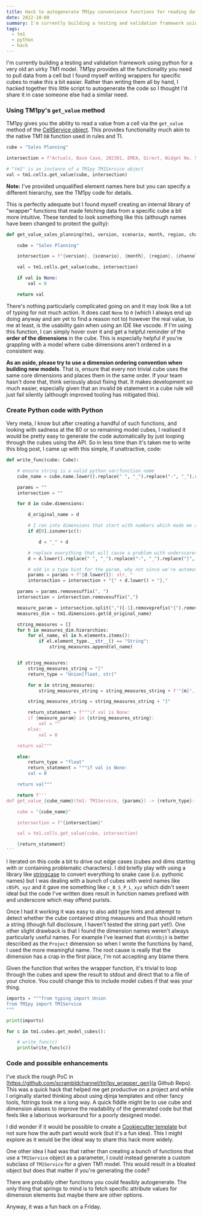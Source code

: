 ```yaml
---
title: Hack to autogenerate TM1py convenience functions for reading data from cubes
date: 2022-10-08
summary: I'm currently building a testing and validation framework using python for a very old and quirky TM1 model. TM1py provides all the functionality you need to pull data from a cell but I found myself writing wrappers for specific cubes to make this a bit easier. Rather than writing them all by hand, I hacked together this little script to autogenerate the code so I thought I'd share it in case someone else had a similar need.
tags:
  - tm1
  - python
  - hack
---
```


I'm currently building a testing and validation framework using python for a very old an uirky TM1 model. TM1py provides all the functionality you need to pull data from a cell but I found myself writing wrappers for specific cubes to make this a bit easier. Rather than writing them all by hand, I hacked together this little script to autogenerate the code so I thought I'd share it in case someone else had a similar need.

### Using TM1py's `get_value` method

TM1py gives you the ability to read a value from a cell via the `get_value` method of the [CellService object](https://github.com/cubewise-code/tm1py/blob/master/TM1py/Services/CellService.py). This provides functionality much akin to the native TM1 `DB` function used in rules and TI.

```python
cube = "Sales Planning"

intersection = f"Actuals, Base Case, 202301, EMEA, Direct, Widget No. 5, Amount"

# "tm1" is an instance of a TM1py TM1Service object
val = tm1.cells.get_value(cube, intersection)

```

**Note:** I've provided unqualified element names here but you can specify a different hierarchy, see the TM1py code for details.

This is perfectly adequate but I found myself creating an internal library of "wrapper" functions that made fetching data from a specific cube a bit more intuitive. These tended to look something like this (although names have been changed to protect the guilty):

```python
def get_value_sales_planning(tm1, version, scenario, month, region, channel, product, measure):

    cube = "Sales Planning"

    intersection = f"{version}, {scenario}, {month}, {region}, {channel}, {product}, {measure}"

    val = tm1.cells.get_value(cube, intersection)

    if val is None:
        val = 0

    return val

```

There's nothing particularly complicated going on and it may look like a lot of typing for not much action. It does cast `None` to `0` (which I always end up doing anyway and am yet to find a reason not to) however the real value, to me at least, is the usability gain when using an IDE like vscode. If I'm using this function, I can simply hover over it and get a helpful reminder of the **order of the dimensions** in the cube. This is especially helpful if you're grappling with a model where cube dimensions aren't ordered in a consistent way.

**As an aside, please try to use a dimension ordering convention when building new models**. That is, ensure that every non trivial cube uses the same core dimensions and places them in the same order. If your team hasn't done that, think seriously about fixing that. It makes development so much easier, especially given that an invalid `DB` statement in a cube rule will just fail silently (although improved tooling has mitigated this).

### Create Python code with Python

Very meta, I know but after creating a handful of such functions, and looking with sadness at the 80 or so remaining model cubes, I realised it would be pretty easy to generate the code automatically by just looping through the cubes using the API. So in less time than it's taken me to write this blog post, I came up with this simple, if unattractive, code:

```python
def write_func(cube: Cube):

    # ensure string is a valid python var/function name
    cube_name = cube.name.lower().replace(" ", "_").replace("-", "_").replace("}", "_")

    params = ""
    intersection = ""

    for d in cube.dimensions:

        d_original_name = d

        # I ran into dimensions that start with numbers which made me a bit sad
        if d[0].isnumeric():

            d = "_" + d

        # replace everything that will cause a problem with underscores
        d = d.lower().replace(" ", "_").replace("-", "_").replace("}", "_")

        # add in a type hint for the param, why not since we're automating?
        params = params + f"{d.lower()}: str, "
        intersection = intersection + "{" + d.lower() + "},"

    params = params.removesuffix(", ")
    intersection = intersection.removesuffix(",")

    measure_param = intersection.split(",")[-1].removeprefix("{").removesuffix("}")
    measures_dim = tm1.dimensions.get(d_original_name)

    string_measures = []
    for h in measures_dim.hierarchies:
        for el_name, el in h.elements.items():
            if el.element_type.__str__() == "String":
                string_measures.append(el_name)


    if string_measures:
        string_measures_string = "["
        return_type = "Union[float, str]"

        for m in string_measures:
            string_measures_string = string_measures_string + f'"{m}", '

        string_measures_string = string_measures_string + "]"

        return_statement = f"""if val is None:
        if {measure_param} in {string_measures_string}:
            val = ""
        else:
            val = 0

    return val"""

    else:
        return_type = "float"
        return_statement = """if val is None:
        val = 0

    return val"""

    return f'''
def get_value_{cube_name}(tm1: TM1Service, {params}) -> {return_type}:

    cube = "{cube_name}"

    intersection = f"{intersection}"

    val = tm1.cells.get_value(cube, intersection)

    {return_statement}
'''
```

I iterated on this code a bit to drive out edge cases (cubes and dims starting with or containing problematic characters). I did briefly play with using a library like [stringcase](https://github.com/okunishinishi/python-stringcase) to convert everything to snake case (i.e. pythonic names) but I was dealing with a bunch of cubes with weird names like `cBSPL_xyz` and it gave me something like `c_B_S_P_L_xyz` which didn't seem ideal but the code I've written does result in function names prefixed with and underscore which may offend purists.

Once I had it working it was easy to also add type hints and attempt to detect whether the cube contained string measures and thus should return a string (though full disclosure, I haven't tested the string part yet!). One other slight drawback is that I found the dimension names weren't always particularly useful names. For example I've learned that `dCntObj3` is better described as the `Project` dimension so when I wrote the functions by hand, I used the more meaningful name. The root cause is really that the dimension has a crap in the first place, I'm not accepting any blame there.

Given the function that writes the wrapper function, it's trivial to loop through the cubes and spew the result to stdout and direct that to a file of your choice. You could change this to include model cubes if that was your thing.

```python
imports = """from typing import Union
from TM1py import TM1Service
"""

print(imports)

for c in tm1.cubes.get_model_cubes():

    # write_func(c)
    print(write_func(c))
```

### Code and possible enhancements

I've stuck the rough PoC in [https://github.com/scrambldchannel/tm1py_wrapper_gen](a Github Repo). This was a quick hack that helped me get productive on a project and while I originally started thinking about using djinja templates and other fancy tools, fstrings took me a long way. A quick fiddle might be to use cube and dimension aliases to improve the readability of the generated code but that feels like a laborious workaround for a poorly designed model.

I did wonder if it would be possible to create a [Cookiecutter template](https://github.com/cookiecutter/cookiecutter) but not sure how the auth part would work (but it's a fun idea). This I might explore as it would be the ideal way to share this hack more widely.

One other idea I had was that rather than creating a bunch of functions that use a `TM1Service` object as a parameter, I could instead generate a custom subclass of `TM1Service` for a given TM1 model. This would result in a bloated object but does that matter if you're generating the code?

There are probably other functions you could feasibly autogenerate. The only thing that springs to mind is to fetch specific attribute values for dimension elements but maybe there are other options.

Anyway, it was a fun hack on a Friday.
